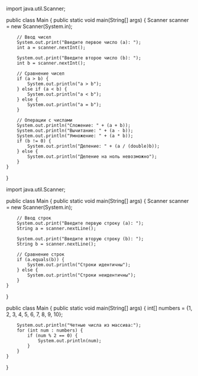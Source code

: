 import java.util.Scanner;

public class Main {
    public static void main(String[] args) {
        Scanner scanner = new Scanner(System.in);
        
        // Ввод чисел
        System.out.print("Введите первое число (a): ");
        int a = scanner.nextInt();
        
        System.out.print("Введите второе число (b): ");
        int b = scanner.nextInt();
        
        // Сравнение чисел
        if (a > b) {
            System.out.println("a > b");
        } else if (a < b) {
            System.out.println("a < b");
        } else {
            System.out.println("a = b");
        }
        
        // Операции с числами
        System.out.println("Сложение: " + (a + b));
        System.out.println("Вычитание: " + (a - b));
        System.out.println("Умножение: " + (a * b));
        if (b != 0) {
            System.out.println("Деление: " + (a / (double)b));
        } else {
            System.out.println("Деление на ноль невозможно");
        }
    }
}




import java.util.Scanner;

public class Main {
    public static void main(String[] args) {
        Scanner scanner = new Scanner(System.in);
        
        // Ввод строк
        System.out.print("Введите первую строку (a): ");
        String a = scanner.nextLine();
        
        System.out.print("Введите вторую строку (b): ");
        String b = scanner.nextLine();
        
        // Сравнение строк
        if (a.equals(b)) {
            System.out.println("Строки идентичны");
        } else {
            System.out.println("Строки неидентичны");
        }
    }
}



public class Main {
    public static void main(String[] args) {
        int[] numbers = {1, 2, 3, 4, 5, 6, 7, 8, 9, 10};
        
        System.out.println("Четные числа из массива:");
        for (int num : numbers) {
            if (num % 2 == 0) {
                System.out.println(num);
            }
        }
    }
}
